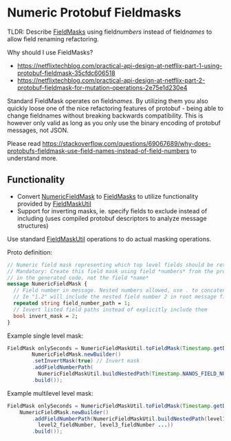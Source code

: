 # Numeric Protobuf Fieldmasks

TLDR: Describe [FieldMasks](https://developers.google.com/protocol-buffers/docs/reference/java/com/google/protobuf/FieldMask.html) using field*numbers* instead of field*names* to allow field renaming refactoring.


Why should I use FieldMasks?
* https://netflixtechblog.com/practical-api-design-at-netflix-part-1-using-protobuf-fieldmask-35cfdc606518
* https://netflixtechblog.com/practical-api-design-at-netflix-part-2-protobuf-fieldmask-for-mutation-operations-2e75e1d230e4

Standard FieldMask operates on field*names*. By utilizing them you also quickly loose one of the nice
refactoring features of protobuf - being able to change fieldnames without breaking backwards compatibility.
This is however only valid as long as you only use the binary encoding of protobuf messages, not JSON.

Please read https://stackoverflow.com/questions/69067689/why-does-protobufs-fieldmask-use-field-names-instead-of-field-numbers to understand more.

## Functionality

* Convert [NumericFieldMask](src/main/proto/numericfieldmask.proto) to [FieldMasks](https://developers.google.com/protocol-buffers/docs/reference/java/com/google/protobuf/FieldMask.html) to utilize functionality provided by [FieldMaskUtil](https://developers.google.com/protocol-buffers/docs/reference/java/com/google/protobuf/util/FieldMaskUtil) 
* Support for inverting masks, ie. specify fields to exclude instead of including (uses compiled protobuf descriptors to analyze message structures)

Use standard [FieldMaskUtil](https://developers.google.com/protocol-buffers/docs/reference/java/com/google/protobuf/util/FieldMaskUtil) operations to do actual masking operations.

Proto definition:
```protobuf
// Numeric field mask representing which top level fields should be returned by the server.
// Mandatory: Create this field mask using field *numbers* from the proto descriptor 
// in the generated code, not the field *name*
message NumericFieldMask {
  // Field number in message. Nested numbers allowed, use . to concatenate. 
  // Ie "1.2" will include the nested field number 2 in root message field 1
  repeated string field_number_path = 1;
  // Invert listed field paths instead of explicitly include them
  bool invert_mask = 2;
}
```

Example single level mask:

```java
FieldMask onlySeconds = NumericFieldMaskUtil.toFieldMask(Timestamp.getDescriptor(),
        NumericFieldMask.newBuilder()
        .setInvertMask(true) // Invert mask
        .addFieldNumberPath(
          NumericFieldMaskUtil.buildNestedPath(Timestamp.NANOS_FIELD_NUMBER)) // Add field to include/exclude
        .build());
```

Example multilevel level mask:

```java
FieldMask onlySeconds = NumericFieldMaskUtil.toFieldMask(Timestamp.getDescriptor(),
    NumericFieldMask.newBuilder()
        .addFieldNumberPath(NumericFieldMaskUtil.buildNestedPath(level1_fieldNumber, 
          level2_fieldNumber, level3_fieldNumber ...)) 
        .build());
```
